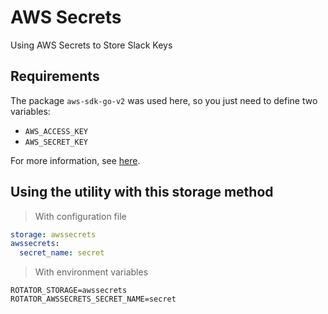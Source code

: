 # AWS Secrets

Using AWS Secrets to Store Slack Keys

## Requirements
The package `aws-sdk-go-v2` was used here, so you just need to define two variables:
- `AWS_ACCESS_KEY`
- `AWS_SECRET_KEY`

For more information, see [here](https://github.com/aws/aws-sdk-go-v2).

## Using the utility with this storage method

> With configuration file

```yaml
storage: awssecrets
awssecrets:
  secret_name: secret
```

> With environment variables
```shell
ROTATOR_STORAGE=awssecrets
ROTATOR_AWSSECRETS_SECRET_NAME=secret
```
